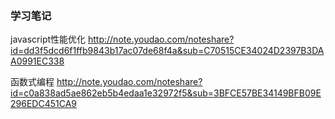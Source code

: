 ### 学习笔记

javascript性能优化   http://note.youdao.com/noteshare?id=dd3f5dcd6f1ffb9843b17ac07de68f4a&sub=C70515CE34024D2397B3DAA0991EC338

函数式编程 http://note.youdao.com/noteshare?id=c0a838ad5ae862eb5b4edaa1e32972f5&sub=3BFCE57BE34149BFB09E296EDC451CA9
